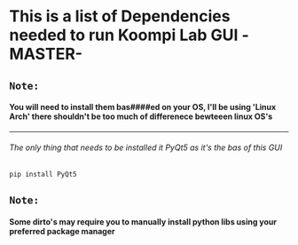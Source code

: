 # This is a list of Dependencies needed to run Koompi Lab GUI -MASTER-

## ```Note:```

#### You will need to install them bas####ed on your OS, I'll be using 'Linux Arch' there shouldn't be too much of differenece bewteeen linux OS's  

---

###### The only thing that needs to be installed it PyQt5 as it's the bas of this GUI 

```pip install PyQt5```

## ```Note:``` 

#### Some dirto's may require you to manually install python libs using your preferred package manager
